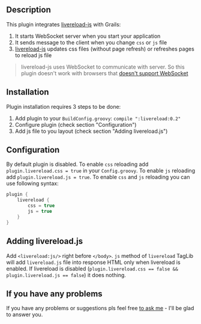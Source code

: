 Description
-----------
This plugin integrates [livereload-js](https://github.com/livereload/livereload-js) with Grails:
1. It starts WebSocket server when you start your application
2. It sends message to the client when you change `css` or `js` file
3. [livereload-js](https://github.com/livereload/livereload-js) updates css files (without page refresh) or refreshes pages to reload js file

>livereload-js uses WebSocket to communicate with server. So this plugin doesn't work with browsers that [doesn't support WebSocket](http://caniuse.com/#feat=websockets)

Installation
-----------
Plugin installation requires 3 steps to be done:
1. Add plugin to your `BuildConfig.groovy`: `compile ":livereload:0.2"`
2. Configure plugin (check section "Configuration")
3. Add js file to you layout (check section "Adding livereload.js")

Configuration
-----------
By default plugin is disabled. To enable `css` reloading add `plugin.livereload.css = true` in your `Config.groovy`.
To enable `js` reloading add `plugin.livereload.js = true`. To enable `css` and `js` reloading you can use following syntax:
```groovy
plugin {
    livereload {
        css = true
        js = true
    }
}
```

Adding livereload.js
-----------
Add `<livereload:js/>` right before `</body>`. `js` method of `livereload` TagLib will add `livereload.js` file into response HTML only when livereload is enabled.
If livereload is disabled (`plugin.livereload.css == false && plugin.livereload.js == false`) it does nothing.

If you have any problems
-------------------------
If you have any problems or suggestions pls feel free [to ask me](https://github.com/fedotxxl/grails-livereload-plugin/issues) - I'll be glad to answer you.
